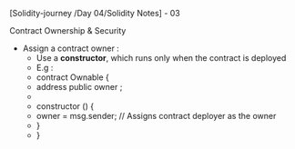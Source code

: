 [Solidity-journey /Day 04/Solidity Notes] - 03

Contract Ownership & Security 

- Assign a contract owner : 
    - Use a **constructor**, which runs only when the contract is deployed 
    - E.g : 
    - contract Ownable {
    - address public owner ;
    - 
    - constructor () {
    -    owner = msg.sender;    // Assigns contract deployer as the owner 
    - }
    - }